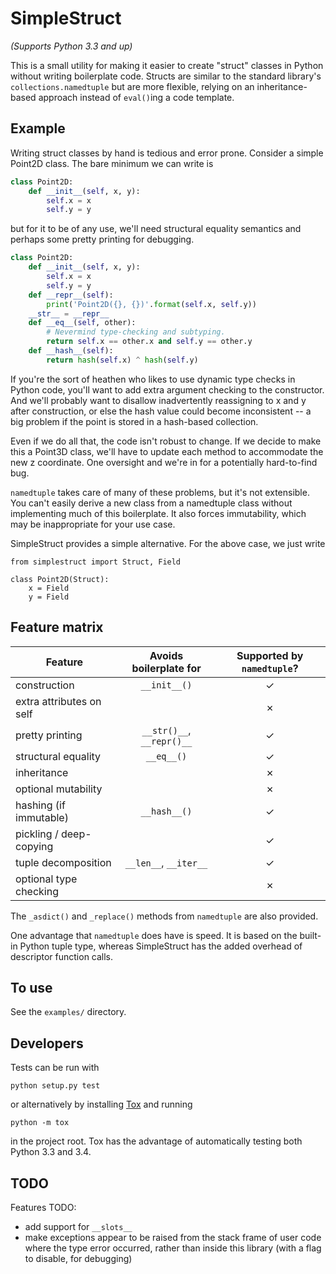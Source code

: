 # SimpleStruct

*(Supports Python 3.3 and up)*

This is a small utility for making it easier to create "struct" classes
in Python without writing boilerplate code. Structs are similar to the
standard library's `collections.namedtuple` but are more flexible,
relying on an inheritance-based approach instead of `eval()`ing a code
template.

## Example

Writing struct classes by hand is tedious and error prone. Consider a
simple Point2D class. The bare minimum we can write is

```python
class Point2D:
    def __init__(self, x, y):
        self.x = x
        self.y = y
```

but for it to be of any use, we'll need structural equality semantics
and perhaps some pretty printing for debugging.

```python
class Point2D:
    def __init__(self, x, y):
        self.x = x
        self.y = y
    def __repr__(self):
        print('Point2D({}, {})'.format(self.x, self.y))
    __str__ = __repr__
    def __eq__(self, other):
        # Nevermind type-checking and subtyping.
        return self.x == other.x and self.y == other.y
    def __hash__(self):
        return hash(self.x) ^ hash(self.y)
```

If you're the sort of heathen who likes to use dynamic type checks
in Python code, you'll want to add extra argument checking to the
constructor. And we'll probably want to disallow inadvertently
reassigning to x and y after construction, or else the hash value
could become inconsistent -- a big problem if the point is stored
in a hash-based collection.

Even if we do all that, the code isn't robust to change. If we decide
to make this a Point3D class, we'll have to update each method to
accommodate the new z coordinate. One oversight and we're in for a
potentially hard-to-find bug.

`namedtuple` takes care of many of these problems, but it's not
extensible. You can't easily derive a new class from a namedtuple
class without implementing much of this boilerplate. It also forces
immutability, which may be inappropriate for your use case.

SimpleStruct provides a simple alternative. For the above case,
we just write

    from simplestruct import Struct, Field
    
    class Point2D(Struct):
        x = Field
        y = Field

## Feature matrix

Feature | Avoids boilerplate for | Supported by `namedtuple`?
---|:---:|:---:
construction | `__init__()` | ✓
extra attributes on self | | ✗
pretty printing | `__str()__`, `__repr()__` | ✓
structural equality | `__eq__()` | ✓
inheritance | | ✗
optional mutability | | ✗
hashing (if immutable) | `__hash__()` | ✓
pickling / deep-copying |  | ✓
tuple decomposition | `__len__`, `__iter__` | ✓
optional type checking | | ✗

The `_asdict()` and `_replace()` methods from `namedtuple` are also
provided.

One advantage that `namedtuple` does have is speed. It is based on
the built-in Python tuple type, whereas SimpleStruct has the added
overhead of descriptor function calls.


## To use ###

See the `examples/` directory.


## Developers ##

Tests can be run with

```
python setup.py test
```
or alternatively by installing [Tox](http://testrun.org/tox/latest/) and
running 
```
python -m tox
```
in the project root. Tox has the advantage of automatically testing both
Python 3.3 and 3.4.

## TODO ###

Features TODO:
- add support for `__slots__`
- make exceptions appear to be raised from the stack frame of user code
  where the type error occurred, rather than inside this library (with
  a flag to disable, for debugging)
